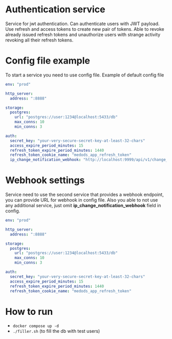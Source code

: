 # Authentication service

Service for jwt authentication. Can authenticate users with JWT payload. Use refresh and access tokens to create new pair of tokens. Able to revoke already issued refresh tokens and unauthorize users with strange activity revoking all their refresh tokens.

# Config file example
To start a service you need to use config file.
Example of default config file
```yaml
env: "prod" 

http_server:
  address: ":8888"

storage:
  postgres:
    url: "postgres://user:1234@localhost:5433/db"
    max_conns: 10
    min_conns: 3

auth:
  secret_key: "your-very-secure-secret-key-at-least-32-chars"
  access_expire_period_minutes: 15  
  refresh_token_expire_period_minutes: 1440 
  refresh_token_cookie_name: "medods_app_refresh_token"
  ip_change_notification_webhook: "http://localhost:9999/api/v1/change_ip_event"
```

# Webhook settings
Service need to use the second service that provides a webhook endpoint, you can provide URL for webhook in config file. Also you able to not use any additional service, just omit **ip_change_notification_webhook** field in config.
```yaml
env: "prod" 

http_server:
  address: ":8888"

storage:
  postgres:
    url: "postgres://user:1234@localhost:5433/db"
    max_conns: 10
    min_conns: 3

auth:
  secret_key: "your-very-secure-secret-key-at-least-32-chars"
  access_expire_period_minutes: 15  
  refresh_token_expire_period_minutes: 1440 
  refresh_token_cookie_name: "medods_app_refresh_token"
```

# How to run
- `docker compose up -d`
- `./filler.sh` (to fill the db with test users)